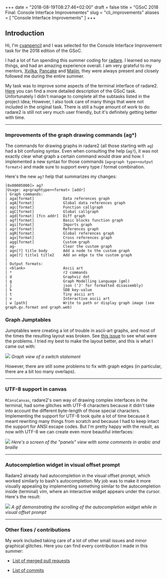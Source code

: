 +++
date = "2018-08-19T08:27:46+02:00"
draft = false
title = "GSoC 2018 Final: Console Interface Improvementes"
slug = "cli_improvements"
aliases = [
	"Console Interface Improvements"
]
+++


## Introduction 

Hi, I'm [cyanpencil](https://www.github.com/cyanpencil) and I was selected for the Console Interface Improvement task for the 2018 edition of the GSoC.

I had a lot of fun spending this summer coding for [radare](https://www.github.com/radare/radare2). I learned so many things, and had an amazing experience overall. I am very grateful to my mentors, [Xvilka](https://www.github.com/xvilka), [Pancake](https://www.github.com/radare) and [Maijin](https://www.github.com/Maijin), they were always present and closely followed me during the entire summer.

My task was to improve some aspects of the terminal interface of radare2. [Here](http://rada.re/gsoc/2018/ideas.html#title_2) you can find a more detailed description of the GSoC task. Unfortunately I didn't manage to complete all the subtasks listed in the project idea; However, I also took care of many things that were not included in the original task. There is still a huge amount of work to do: radare2 is still not very much user friendly, but it's definitely getting better with time.

---

### Improvements of the graph drawing commands (ag*)

The commands for drawing graphs in radare2 (all those starting with `ag`) had a bit confusing syntax. Even when consulting the help (`ag?`), it was not exactly clear what graph a certain command would draw and how. I implemented a new syntax for those commands (`ag<graph type><output format>`) and made sure to support every type / format combination. 

Here's the new `ag?` help that summarizes my changes:

```
[0x00005000]> ag?
|Usage: ag<graphtype><format> [addr]
| Graph commands:
| aga[format]             Data references graph
| agA[format]             Global data references graph
| agc[format]             Function callgraph
| agC[format]             Global callgraph
| agd[format] [fcn addr]  Diff graph
| agf[format]             Basic blocks function graph
| agi[format]             Imports graph
| agr[format]             References graph
| agR[format]             Global references graph
| agx[format]             Cross references graph
| agg[format]             Custom graph
| ag-                     Clear the custom graph
| agn[?] title body       Add a node to the custom graph
| age[?] title1 title2    Add an edge to the custom graph
|
| Output formats:
| <blank>                 Ascii art
| *                       r2 commands
| d                       Graphviz dot
| g                       Graph Modelling Language (gml)
| j                       json ('J' for formatted disassembly)
| k                       SDB key-value
| t                       Tiny ascii art
| v                       Interactive ascii art
| w [path]                Write to path or display graph image (see graph.gv.format and graph.web)
```

### Graph Jumptables

Jumptables were creating a lot of trouble in ascii-art graphs, and most of the times the resulting layout was broken. See [this issue](https://github.com/radare/radare2/issues/10275) to see what were the problems.
I tried my best to make the layout better, and this is what I came out with:

![](/images/gso2018-graph-jmptable.png)
_Graph view of a switch statement_

However, there are still some problems to fix with graph edges (in particular, there are a bit too many overlaps).

---

### UTF-8 support in canvas

`RConsCanvas`, radare2's own way of drawing complex interfaces in the terminal, had some glitches with UTF-8 characters because it didn't take into account the different byte-length of those special characters. Implementing the support for UTF-8 took quite a lot of time because it meant rewriting many things from scratch and because I had to keep intact the support for ANSI escape codes.
But I'm pretty happy with the result, as now with UTF-8 we can create even more beautiful interfaces:

![](/images/gsoc2018-utf8-panels.png)
_Here's a screen of the "panels" view with some comments in arabic and braille_


---


### Autocompletion widget in visual offset prompt

Radare2 already had autocompletion in the visual offset prompt, which worked similarly to bash's autocompletion. My job was to make it more visually appealing by implementing something similar to the autocompletion inside (terminal) vim, where an interactive widget appears under the cursor. Here's the result:

![](/images/gsoc-2018-autocompletion-widget.gif)
_A gif demonstrating the scrolling of the autocompletion widget while in visual offset prompt_


---


### Other fixes / contributions

My work included taking care of a lot of other small issues and minor graphical glitches. 
Here you can find every contribution I made in this summer:

- [List of merged pull requests](https://github.com/radare/radare2/pulls?page=3&q=is%3Apr+is%3Amerged+is%3Apr+author%3Acyanpencil+created%3A2018-05-01..2018-08-14)

- [List of commits](https://github.com/radare/radare2/commits?author=cyanpencil)
